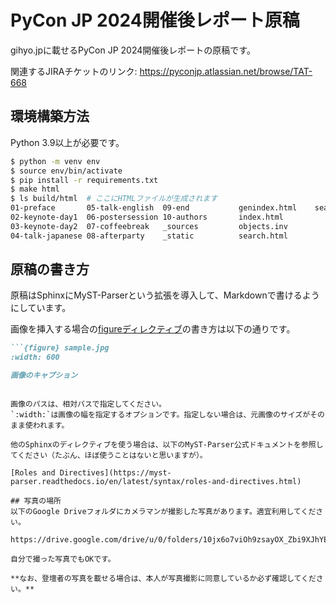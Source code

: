 # PyCon JP 2024開催後レポート原稿

gihyo.jpに載せるPyCon JP 2024開催後レポートの原稿です。

関連するJIRAチケットのリンク: https://pyconjp.atlassian.net/browse/TAT-668

## 環境構築方法
Python 3.9以上が必要です。

```bash
$ python -m venv env
$ source env/bin/activate
$ pip install -r requirements.txt
$ make html
$ ls build/html  # ここにHTMLファイルが生成されます
01-preface       05-talk-english  09-end           genindex.html    searchindex.js
02-keynote-day1  06-postersession 10-authors       index.html
03-keynote-day2  07-coffeebreak   _sources         objects.inv
04-talk-japanese 08-afterparty    _static          search.html
```

## 原稿の書き方
原稿はSphinxにMyST-Parserという拡張を導入して、Markdownで書けるようにしています。

画像を挿入する場合の[figureディレクティブ](https://sphinx-users.jp/reverse-dict/images/caption.html)の書き方は以下の通りです。

```markdown
```{figure} sample.jpg
:width: 600

画像のキャプション
```
```

画像のパスは、相対パスで指定してください。
`:width:`は画像の幅を指定するオプションです。指定しない場合は、元画像のサイズがそのまま使われます。

他のSphinxのディレクティブを使う場合は、以下のMyST-Parser公式ドキュメントを参照してください（たぶん、ほぼ使うことはないと思いますが）。

[Roles and Directives](https://myst-parser.readthedocs.io/en/latest/syntax/roles-and-directives.html)

## 写真の場所
以下のGoogle Driveフォルダにカメラマンが撮影した写真があります。適宜利用してください。

https://drive.google.com/drive/u/0/folders/10jx6o7viOh9zsayOX_Zbi9XJhYEZXjVf

自分で撮った写真でもOKです。

**なお、登壇者の写真を載せる場合は、本人が写真撮影に同意しているか必ず確認してください。**
